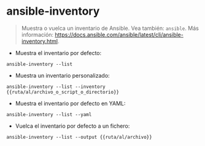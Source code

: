 # ansible-inventory

> Muestra o vuelca un inventario de Ansible.
> Vea también: `ansible`.
> Más información: <https://docs.ansible.com/ansible/latest/cli/ansible-inventory.html>.

- Muestra el inventario por defecto:

`ansible-inventory --list`

- Muestra un inventario personalizado:

`ansible-inventory --list --inventory {{ruta/al/archivo_o_script_o_directorio}}`

- Muestra el inventario por defecto en YAML:

`ansible-inventory --list --yaml`

- Vuelca el inventario por defecto a un fichero:

`ansible-inventory --list --output {{ruta/al/archivo}}`
